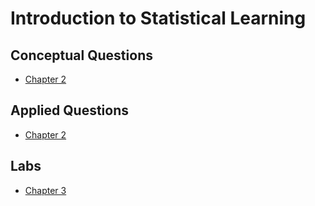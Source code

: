 # Introduction to Statistical Learning

## Conceptual Questions

* [Chapter 2](Chapter_2/conceptual.md)

## Applied Questions

* [Chapter 2](Chapter_2/applied.md)

## Labs

* [Chapter 3](Chapter_3/lab.md)
